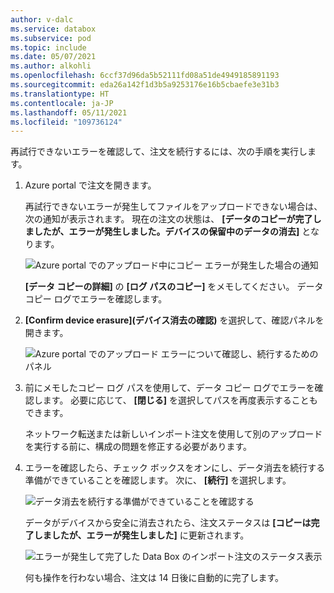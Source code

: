 ```yaml
---
author: v-dalc
ms.service: databox
ms.subservice: pod
ms.topic: include
ms.date: 05/07/2021
ms.author: alkohli
ms.openlocfilehash: 6ccf37d96da5b52111fd08a51de4949185891193
ms.sourcegitcommit: eda26a142f1d3b5a9253176e16b5cbaefe3e31b3
ms.translationtype: HT
ms.contentlocale: ja-JP
ms.lasthandoff: 05/11/2021
ms.locfileid: "109736124"
---
```

再試行できないエラーを確認して、注文を続行するには、次の手順を実行します。

1. Azure portal で注文を開きます。  

   再試行できないエラーが発生してファイルをアップロードできない場合は、次の通知が表示されます。 現在の注文の状態は、 **[データのコピーが完了しましたが、エラーが発生しました。デバイスの保留中のデータの消去]** となります。

   ![Azure portal でのアップロード中にコピー エラーが発生した場合の通知](media/data-box-review-nonretryable-errors/copy-errors-in-upload-01.png)

   **[データ コピーの詳細]** の **[ログ パスのコピー]** をメモしてください。 データ コピー ログでエラーを確認します。

2. **[Confirm device erasure]\(デバイス消去の確認\)** を選択して、確認パネルを開きます。

   ![Azure portal でのアップロード エラーについて確認し、続行するためのパネル](media/data-box-review-nonretryable-errors/copy-errors-in-upload-02.png)

3. 前にメモしたコピー ログ パスを使用して、データ コピー ログでエラーを確認します。 必要に応じて、 **[閉じる]** を選択してパスを再度表示することもできます。 

   ネットワーク転送または新しいインポート注文を使用して別のアップロードを実行する前に、構成の問題を修正する必要があります。 <!--For guidance, see [Review copy errors in uploads from Azure Data Box and Azure Data Box Heavy devices](../articles/databox/data-box-troubleshoot-data-upload.md). - To make the Include, I needed to move this reference out of the main procedure.-->

4. エラーを確認したら、チェック ボックスをオンにし、データ消去を続行する準備ができていることを確認します。 次に、 **[続行]** を選択します。

   ![データ消去を続行する準備ができていることを確認する](media/data-box-review-nonretryable-errors/copy-errors-in-upload-03.png)

   データがデバイスから安全に消去されたら、注文ステータスは **[コピーは完了しましたが、エラーが発生しました]** に更新されます。

   ![エラーが発生して完了した Data Box のインポート注文のステータス表示](media/data-box-review-nonretryable-errors/copy-errors-in-upload-04.png)

   何も操作を行わない場合、注文は 14 日後に自動的に完了します。

